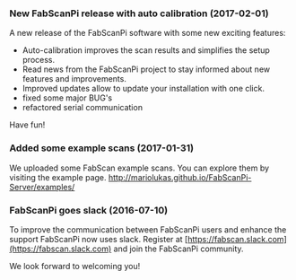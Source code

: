 ### New FabScanPi release with auto calibration (2017-02-01)
A new release of the FabScanPi software with some new exciting features:

 * Auto-calibration improves the scan results and simplifies the setup process.
 * Read news from the FabScanPi project to stay informed about new features and improvements.
 * Improved updates allow to update your installation with one click.
 * fixed some major BUG's
 * refactored serial communication

Have fun!

### Added some example scans (2017-01-31)

We uploaded some FabScan example scans. You can explore them by visiting the example page. http://mariolukas.github.io/FabScanPi-Server/examples/

### FabScanPi goes slack (2016-07-10)
To improve the communication between FabScanPi users and enhance the support FabScanPi now uses slack. Register at
[https://fabscan.slack.com](https://fabscan.slack.com) and join the FabScanPi community.

We look forward to welcoming you!
